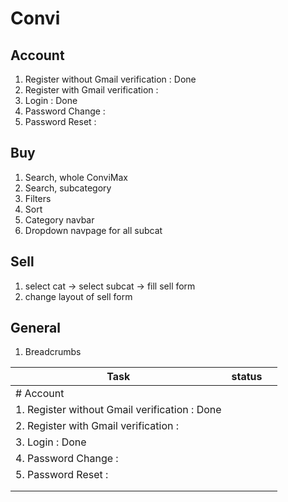 # Convi

## Account

1. Register without Gmail verification : Done
2. Register with Gmail verification : 
3. Login : Done
4. Password Change : 
5. Password Reset : 

## Buy

1. Search, whole ConviMax
2. Search, subcategory
3. Filters 
4. Sort
5. Category navbar
6. Dropdown navpage for all subcat

## Sell

1. select cat -> select subcat -> fill sell form 
2. change layout of sell form

## General

1. Breadcrumbs

|Task   | status  |   |
|---|---|---|
|# Account   |   |   |
|1. Register without Gmail verification : Done   |   |   |
|2. Register with Gmail verification :    |   |   |
|3. Login : Done   |   |   |
|4. Password Change :   |   |   |
|5. Password Reset :   |   |   |
|   |   |   |
|   |   |   |
